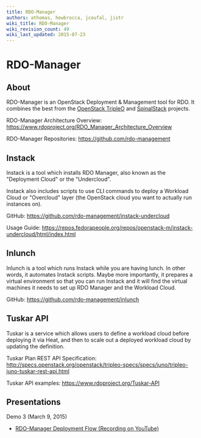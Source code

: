 ```yaml
---
title: RDO-Manager
authors: athomas, hewbrocca, jcoufal, jistr
wiki_title: RDO-Manager
wiki_revision_count: 49
wiki_last_updated: 2015-07-23
---
```


# RDO-Manager

## About

RDO-Manager is an OpenStack Deployment & Management tool for RDO. It combines the best from the [OpenStack TripleO](https://wiki.openstack.org/wiki/TripleO) and [SpinalStack](http://spinal-stack.readthedocs.org/en/latest/) projects.

RDO-Manager Architecture Overview: <https://www.rdoproject.org/RDO_Manager_Architecture_Overview>

RDO-Manager Repositories: <https://github.com/rdo-management>

## Instack

Instack is a tool which installs RDO Manager, also known as the "Deployment Cloud" or the "Undercloud".

Instack also includes scripts to use CLI commands to deploy a Workload Cloud or "Overcloud" layer (the OpenStack cloud you want to actually run instances on).

GitHub: <https://github.com/rdo-management/instack-undercloud>

Usage Guide: <https://repos.fedorapeople.org/repos/openstack-m/instack-undercloud/html/index.html>

## Inlunch

Inlunch is a tool which runs Instack while you are having lunch. In other words, it automates Instack scripts. Maybe more importantly, it prepares a virtual environment so that you can run Instack and it will find the virtual machines it needs to set up RDO Manager and the Workload Cloud.

GitHub: <https://github.com/rdo-management/inlunch>

## Tuskar API

Tuskar is a service which allows users to define a workload cloud before deploying it via Heat, and then to scale out a deployed workload cloud by updating the definition.

Tuskar Plan REST API Specification: <http://specs.openstack.org/openstack/tripleo-specs/specs/juno/tripleo-juno-tuskar-rest-api.html>

Tuskar API examples: <https://www.rdoproject.org/Tuskar-API>

## Presentations

Demo 3 (March 9, 2015)

*   [RDO-Manager Deployment Flow (Recording on YouTube)](http://youtu.be/zKG-CB8WdTg)
